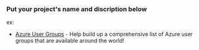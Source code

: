 ### Put your project's name and discription below
ex: 
- [Azure User Groups](https://github.com/weeyin83/azureusergroup) - Help build up a comprehensive list of Azure user groups that are available around the world!
